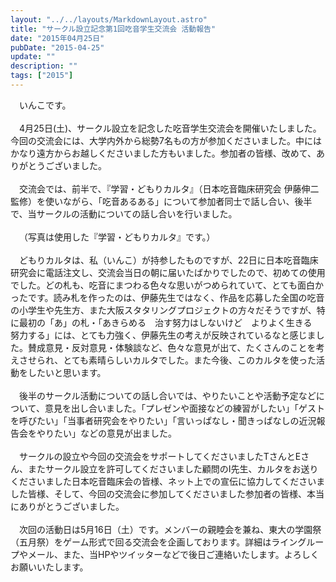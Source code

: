 ```yaml
---
layout: "../../layouts/MarkdownLayout.astro"
title: "サークル設立記念第1回吃音学生交流会 活動報告"
date: "2015年04月25日"
pubDate: "2015-04-25"
update: ""
description: ""
tags: ["2015"]
---
```


&emsp;いんこです。 
<br><br>
&emsp;4月25日(土)、サークル設立を記念した吃音学生交流会を開催いたしました。今回の交流会には、大学内外から総勢7名もの方が参加くださいました。中にはかなり遠方からお越しくださいました方もいました。参加者の皆様、改めて、ありがとうございました。 
<br><br>
&emsp;交流会では、前半で、『学習・どもりカルタ』（日本吃音臨床研究会 伊藤伸二監修）を使いながら、「吃音あるある」について参加者同士で話し合い、後半で、当サークルの活動についての話し合いを行いました。 
<br><br>
&emsp;（写真は使用した『学習・どもりカルタ』です。） 
<br><br>
&emsp;どもりカルタは、私（いんこ）が持参したものですが、22日に日本吃音臨床研究会に電話注文し、交流会当日の朝に届いたばかりでしたので、初めての使用でした。どの札も、吃音にまつわる色々な思いがつめられていて、とても面白かったです。読み札を作ったのは、伊藤先生ではなく、作品を応募した全国の吃音の小学生や先生方、また大阪スタタリングプロジェクトの方々だそうですが、特に最初の「あ」の札・「あきらめる　治す努力はしないけど　よりよく生きる　努力する」には、とても力強く、伊藤先生の考えが反映されているなと感じました。賛成意見・反対意見・体験談など、色々な意見が出て、たくさんのことを考えさせられ、とても素晴らしいカルタでした。また今後、このカルタを使った活動をしたいと思います。 
<br><br>
&emsp;後半のサークル活動についての話し合いでは、やりたいことや活動予定などについて、意見を出し合いました。「プレゼンや面接などの練習がしたい」「ゲストを呼びたい」「当事者研究会をやりたい」「言いっぱなし・聞きっぱなしの近況報告会をやりたい」などの意見が出ました。 
<br><br>
&emsp;サークルの設立や今回の交流会をサポートしてくださいましたTさんとEさん、またサークル設立を許可してくださいました顧問のI先生、カルタをお送りくださいました日本吃音臨床会の皆様、ネット上での宣伝に協力してくださいました皆様、そして、今回の交流会に参加してくださいました参加者の皆様、本当にありがとうございました。 
<br><br>
&emsp;次回の活動日は5月16日（土）です。メンバーの親睦会を兼ね、東大の学園祭（五月祭）をゲーム形式で回る交流会を企画しております。詳細はライングループやメール、また、当HPやツイッターなどで後日ご連絡いたします。よろしくお願いいたします。

